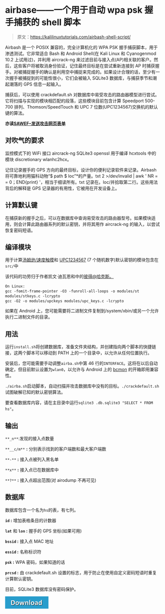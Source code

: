 # airbase——一个用于自动 wpa psk 握手捕获的 shell 脚本

> 原文：<https://kalilinuxtutorials.com/airbash-shell-script/>

Airbash 是一个 POSIX 兼容的，完全计算机化的 WPA PSK 握手捕获脚本，用于渗透测试。它非常适合 Bash 和 Android Shell(在 Kali Linux 和 Cyanogenmod 10.2 上试用过)，并利用 aircrack-ng 来过滤目前与接入点(AP)相关联的客户。然后，这些客户将被取消身份验证，记住最终目标是在尝试重新连接到 AP 时捕获握手。对被捕捉握手的确认是利用空中捕捉来完成的。如果设计合理的话，至少有一次握手被捕捉到的可能性很小，它们会被输入 SQLite3 数据库，与捕获季节和潮起潮落的 GPS 信息一起输入。

捕获后，可以使用 crackdefault.sh 对数据库中易受攻击的路由器模型进行尝试。它将扫描与实现的模块相匹配的段落，这些模块目前包含计算 Speedport 500-700 排列、Thomson/SpeedTouch 和 UPC 7 位数(UPC1234567)交换机的默认键的算法。

**亦读[SAWEF–发送攻击网页表单](https://kalilinuxtutorials.com/sawef-send-attack/)**

## **对吹气的要求**

监控模式下的 WiFi 接口 aircrack-ng SQLite3 openssl 用于编译 hcxtools 中的模块 discretionary wlanhc2hcx。

记住记录握手的 GPS 方向的最终目标，设计你的便利记录软件来记录。Airbash 将可靠地利用猫科动物“$ path $ loc”*的产量。txt 2 >/dev/invalid | awk ' NR = = 0；END{print} '，相当于细读所有。txt 记录在。loc/并拾取第二行。这些用法背后的解释是 GPS 记录器的有用性，它被用在开发设备上。

## **计算默认键**

在捕获新的握手之后，可以在数据库中查询易受攻击的路由器型号。如果模块适用，则会计算此路由器系列的默认密钥，并将其用作 aircrack-ng 的输入，以尝试恢复密码短语。

## **编译模块**

用于计算[汤姆逊/速度触摸](https://packetstormsecurity.com/files/84788/STKeys-Thomson-WPA-Key-Recovery-Tool-1.0.html)和 [UPC1234567](https://haxx.in/) (7 个随机数字)默认密钥的模块包含在`src/`中

该代码的功劳归于作者凯文·迪瓦恩和中的[彼得@哈克斯。](mailto:peter@haxx.in)

```
On Linux:
gcc -fomit-frame-pointer -O3 -funroll-all-loops -o modules/st modules/stkeys.c -lcrypto
gcc -O2 -o modules/upckeys modules/upc_keys.c -lcrypto
```

如果在 Android 上，您可能需要将二进制文件复制到/system/xbin/或另一个允许执行二进制文件的目录。

## **用法**

运行`install.sh`将创建数据库，准备文件夹结构，并创建指向两个脚本的快捷链接，这两个脚本可以移动到 PATH 上的一个目录中，以允许从任何位置执行。

安装后，您可能需要手动调整`airba.sh`中第 46 行的`INTERFACE`。这将在以后自动确定，但目前默认设置为`wlan0`，以允许与 Android 上的 [bcmon](https://code.google.com/archive/p/bcmon/) 的开箱即用兼容性。

`./airba.sh`启动脚本，自动扫描并攻击数据库中没有的目标。`./crackdefault.sh`试图破解已知的默认密钥算法。

要查看数据库内容，请在主目录中运行`sqlite3 .db.sqlite3 "SELECT * FROM hs"`。

## **输出**

`**_n**`:发现的接入点数量

`**__c/m**` **:** 分别表示找到的客户端数和最大客户端数

`**-**` **:** 接入点被列入黑名单

`**x**` **:** 接入点已在数据库中

`**?**` **:** 接入点超出范围(对 airodump 不再可见)

## **数据库**

数据库包含一个名为`hs`的表，有七列。

**`id` :** 增加表格条目的计数器

**`lat`** 和 **`lon` :** 握手的 GPS 坐标(如果可用)

**`bssid` :** 接入点 MAC 地址

**`essid` :** 名称标识符

**`psk` :** WPA 密码，如果知道的话

**`prcsd` :** 由 crackdefault.sh 设置的标志，用于防止在使用自定义密码短语时重复计算默认密钥。

目前，SQLite3 数据库没有密码保护。

[![](img/d861a9096555aeb1980fc054015933d7.png)](https://github.com/tehw0lf/airbash/)